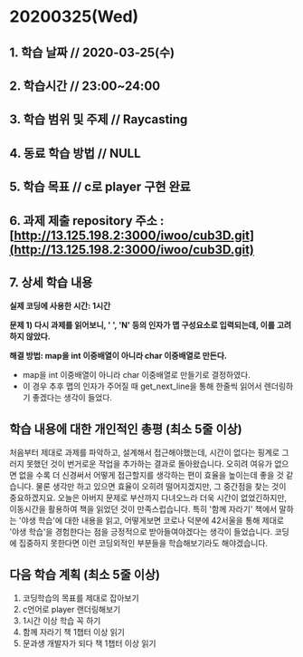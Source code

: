 # 20200325\(Wed\)

## 1. 학습 날짜 // 2020-03-25\(수\)

## 2. 학습시간 // 23:00~24:00

## 3. 학습 범위 및 주제 // Raycasting

## 4. 동료 학습 방법 // NULL

## 5. 학습 목표 // c로 player 구현 완료

## 6. 과제 제출 repository 주소 : [http://13.125.198.2:3000/iwoo/cub3D.git](http://13.125.198.2:3000/iwoo/cub3D.git)

## 7. 상세 학습 내용

**실제 코딩에 사용한 시간: 1시간**

**문제 1\) 다시 과제를 읽어보니, ' ', 'N' 등의 인자가 맵 구성요소로 입력되는데, 이를 고려하지 않았다.**

**해결 방법: map을 int 이중배열이 아니라 char 이중배열로 만든다.**

* map을 int 이중배열이 아니라 char 이중배열로 만들기로 결정하였다.
* 이 경우 추후 맵의 인자가 주어질 때 get\_next\_line을 통해 한줄씩 읽어서 렌더링하기 좋겠다는 생각이 들었다.

## 학습 내용에 대한 개인적인 총평 \(최소 5줄 이상\)

처음부터 제대로 과제를 파악하고, 설계해서 접근해야했는데, 시간이 없다는 핑계로 그러지 못했던 것이 번거로운 작업을 추가하는 결과로 돌아왔습니다. 오히려 여유가 없으면 없을 수록 더 신경써서 어떻게 접근할지를 생각하는 편이 효율을 높이는데 좋을 것 같습니다. 물론 생각만 하고 있으면 효율이 오히려 떨어지겠지만, 그 중간점을 찾는 것이 중요하겠지요. 오늘은 아버지 문제로 부산까지 다녀오느라 더욱 시간이 없었긴하지만, 이동시간을 활용하여 책을 읽었던 것이 만족스럽습니다. 특히 '함께 자라기' 책에서 말하는 '야생 학습'에 대한 내용을 읽고, 어떻게보면 코로나 덕분에 42서울을 통해 제대로 '야생 학습'을 경험한다는 점을 긍정적으로 받아들여야겠다는 생각이 들었습니다. 코딩에 집중하지 못한다면 이런 코딩외적인 부분들을 학습해보기라도 해야겠습니다.

## 다음 학습 계획 \(최소 5줄 이상\)

1. 코딩학습의 목표를 제대로 잡아보기
2. c언어로 player 랜더링해보기
3. 1시간 이상 학습 꼭 하기
4. 함께 자라기 책 1챕터 이상 읽기
5. 문과생 개발자가 되다 책 1챕터 이상 읽기

